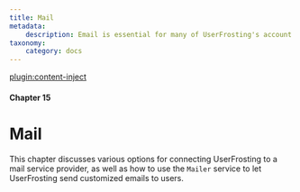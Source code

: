 ```yaml
---
title: Mail
metadata:
    description: Email is essential for many of UserFrosting's account features, including account verification and password reset requests.
taxonomy:
    category: docs
---
```

[plugin:content-inject](/modular/_update5.0)

#### Chapter 15

# Mail

This chapter discusses various options for connecting UserFrosting to a mail service provider, as well as how to use the `Mailer` service to let UserFrosting send customized emails to users.
